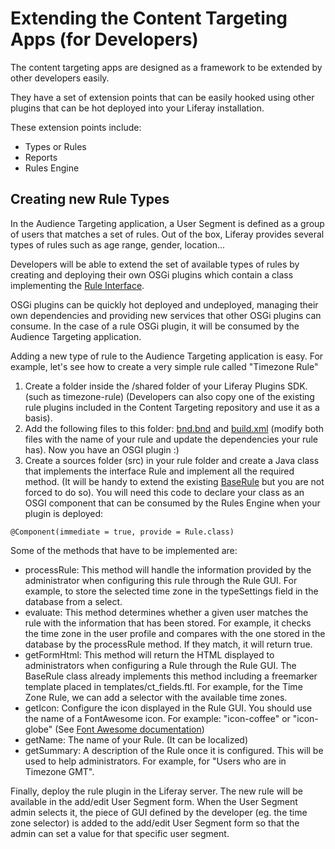 # Extending the Content Targeting Apps (for Developers)

The content targeting apps are designed as a framework to be extended by other
developers easily.

They have a set of extension points that can be easily hooked using other
plugins that can be hot deployed into your Liferay installation.

These extension points include:
* Types or Rules
* Reports
* Rules Engine

## Creating new Rule Types

In the Audience Targeting application, a User Segment is defined as a group
of users that matches a set of rules. Out of the box, Liferay provides several
types of rules such as age range, gender, location...

Developers will be able to extend the set of available types of rules by
creating and deploying their own OSGi plugins which contain a class implementing
the [Rule Interface](https://github.com/juliocamarero/temp-wcm-plugins/blob/master/shared/content-targeting-api/service/com/liferay/contenttargeting/api/model/Rule.java).

OSGi plugins can be quickly hot deployed and undeployed, managing their own
dependencies and providing new services that other OSGi plugins can consume.
In the case of a rule OSGi plugin, it will be consumed by the Audience
Targeting application.

Adding a new type of rule to the Audience Targeting application is easy.
For example, let's see how to create a very simple rule called
"Timezone Rule"

1. Create a folder inside the /shared folder of your Liferay Plugins SDK. (such
 as timezone-rule) (Developers can also copy one of the existing rule plugins
  included in the Content Targeting repository and use it as a basis).
2. Add the following files to this folder: [bnd.bnd](https://github.com/juliocamarero/temp-wcm-plugins/blob/master/shared/ct-time-rule/bnd.bnd) and [build.xml](https://github.com/juliocamarero/temp-wcm-plugins/blob/master/shared/ct-time-rule/build.xml) (modify both
files with the name of your rule and update the dependencies your rule has). Now
you have an OSGI plugin :)
3. Create a sources folder (src) in your rule folder and create a Java class
that implements the interface Rule and implement all the required method. (It
will be handy to extend the existing [BaseRule](https://github.com/juliocamarero/temp-wcm-plugins/tree/master/shared/content-targeting-api/src/com/liferay/contenttargeting/api/model) but you are not forced to do so).
You will need this code to declare your class as an OSGI component that can be
consumed by the Rules Engine when your plugin is deployed:
```
@Component(immediate = true, provide = Rule.class)
```
Some of the methods that have to be implemented are:
 * processRule: This method will handle the information provided by the
administrator when configuring this rule through the Rule GUI.
For example, to store the selected time zone in the
 typeSettings field in the database from a select.
 * evaluate: This method determines whether a given user matches the rule with
 the information that has been stored. For example, it checks the time zone in
  the user profile and compares with the one stored in the database by the
  processRule method. If they match, it will return true.
 * getFormHtml: This method will return the HTML displayed to administrators
when configuring a Rule through the Rule GUI. The BaseRule class already
implements this method including a freemarker template placed in
templates/ct_fields.ftl. For example, for the Time Zone Rule, we can add a
selector with the available time zones.
 * getIcon: Configure the icon displayed in the Rule GUI. You should use the name
 of a FontAwesome icon. For example: "icon-coffee" or "icon-globe"
 (See <a href="http://fortawesome.github.io/Font-Awesome/3.2.1/">Font Awesome documentation</a>)
 * getName: The name of your Rule. (It can be localized)
 * getSummary: A description of the Rule once it is configured. This will be used
to help administrators. For example, for "Users who are in Timezone GMT".


Finally, deploy the rule plugin in the Liferay server. The new rule will be available
in the add/edit User Segment form. When the User Segment admin selects it, the
piece of GUI defined by the developer (eg. the time zone selector) is added to
the add/edit User Segment form so that the admin can set a value for that
 specific user segment.
